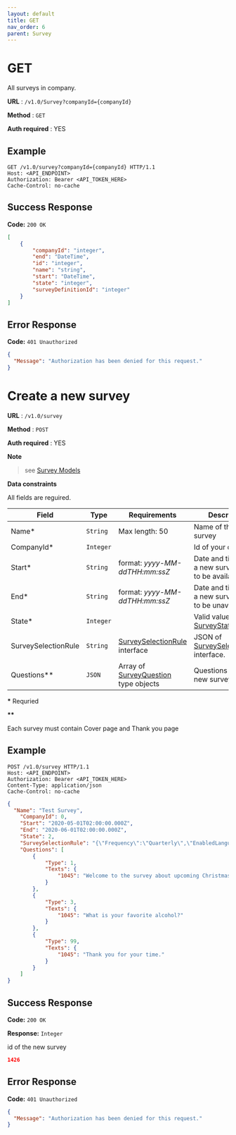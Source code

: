 ```yaml
---
layout: default
title: GET
nav_order: 6
parent: Survey
---
```



# GET

All surveys in company.

**URL** : `/v1.0/Survey?companyId={companyId}`

**Method** : `GET`

**Auth required** : YES

## Example

``` http
GET /v1.0/survey?companyId={companyId} HTTP/1.1
Host: <API_ENDPOINT>
Authorization: Bearer <API_TOKEN_HERE>
Cache-Control: no-cache
```

## Success Response

**Code:** `200 OK`

``` json
[
    {
        "companyId": "integer",
        "end": "DateTime",
        "id": "integer",
        "name": "string",
        "start": "DateTime",
        "state": "integer",
        "surveyDefinitionId": "integer"
    }    
]
```

## Error Response

**Code:** `401 Unauthorized`

```json
{
  "Message": "Authorization has been denied for this request."
}
```

# Create a new survey

**URL** : `/v1.0/survey`

**Method** : `POST`

**Auth required** : YES

**Note**
> see [Survey Models](./Model/survey-interface.md)

**Data constraints**

All fields are reguired.

| Field               | Type      | Requirements                                            | Description                                                    |
| ------------------- | --------- | ------------------------------------------------------- | -------------------------------------------------------------- |
| Name\*              | `String`  | Max length: 50                                          | Name of the new survey                                         |
| CompanyId\*         | `Integer` |                                                         | Id of your company                                             |
| Start\*             | `String`  | format: *yyyy-MM-ddTHH:mm:ssZ*                          | Date and time when a new survey starts to be available         |
| End\*               | `String`  | format: *yyyy-MM-ddTHH:mm:ssZ*                          | Date and time when a new survey starts to be unavailable       |
| State\*             | `Integer` |                                                         | Valid value of [SurveyState](./Model/survey-enum.md#surveystate) enum.               |
| SurveySelectionRule | `String`  | [SurveySelectionRule](./Model/survey-interface.md#surveyselectionrule) interface   | JSON of [SurveySelectionRule](./Model/survey-interface.md#surveyselectionrule) interface. |
| Questions\*\*       | `JSON`    | Array of [SurveyQuestion](./Model/survey-interface.md#surveyquestion) type objects | Questions of the new survey.                                   |

**\*** Requried

**\*\***

Each survey must contain Cover page and Thank you page

## Example

``` http
POST /v1.0/survey HTTP/1.1
Host: <API_ENDPOINT>
Authorization: Bearer <API_TOKEN_HERE>
Content-Type: application/json
Cache-Control: no-cache
```

``` json
{
  "Name": "Test Survey",
	"CompanyId": 0,
	"Start": "2020-05-01T02:00:00.000Z",
	"End": "2020-06-01T02:00:00.000Z",
	"State": 2,
	"SurveySelectionRule": "{\"Frequency\":\"Quarterly\",\"EnabledLanguages\":\"[{\"id\":1045,\"label\":\"English\",\"code\":\"en\"}]\",\"Filters\":{\"Manager\":\"GUNNAR\"}}",
	"Questions": [
		{
			"Type": 1,
			"Texts": {
				"1045": "Welcome to the survey about upcoming Christmas party."
			}
		},
		{
			"Type": 3,
			"Texts": {
				"1045": "What is your favorite alcohol?"
			}
		},
		{
			"Type": 99,
			"Texts": {
				"1045": "Thank you for your time."
			}
		}
	]
}
```
## Success Response

**Code:** `200 OK`

**Response:** `Integer`

id of the new survey

``` json
1426
```

## Error Response

**Code:** `401 Unauthorized`

```json
{
  "Message": "Authorization has been denied for this request."
}
```